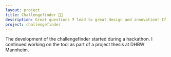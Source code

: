 ```yaml
---
layout: project
title: Challengefinder 🔎💡
description: Great questions ❓ lead to great design and innovation! If you have a really good design challenge...
project: challengefinder
---
```

The development of the challengefinder started during a hackathon. I continued working on the tool as part of a project thesis at DHBW Mannheim.